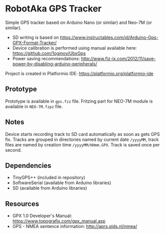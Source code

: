 # RobotAka GPS Tracker

Simple GPS tracker based on Arduino Nano (or similar) and Neo-7M (or similar).

* SD writing is based on https://www.instructables.com/id/Arduino-Gps-GPX-Format-Tracker/
* Device calibration is performed using manual available here: https://github.com/1oginov/UbxGps
* Power saving recommendations: http://www.fiz-ix.com/2012/11/save-power-by-disabling-arduino-peripherals/

Project is created in Platformio IDE: https://platformio.org/platformio-ide

## Prototype

Prototype is available in `gps.fzz` file. Fritzing part for NEO-7M module is available in `NEO-7M.fzpz` file.

## Notes

Device starts recording track to SD card automatically as soon as gets GPS fix. Tracks are grouped in directories named by current date `/yyyyMM`, track files are named by creation time `/yyyyMM/HHmm.GPX`. Track is saved once per second.

## Dependencies

* TinyGPS++ (included in repository)
* SoftwareSerial (available from Arduino libraries)
* SD (available from Arduino libraries)

## Resources

* GPX 1.0 Developer's Manual: https://www.topografix.com/gpx_manual.asp
* GPS - NMEA sentence information: http://aprs.gids.nl/nmea/
